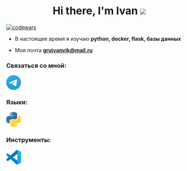 <h1 align="center">Hi there, I'm Ivan 
<img src="https://github.com/blackcater/blackcater/raw/main/images/Hi.gif" height="32"/></h1>

[![codewars](https://www.codewars.com/users/Ivan52/badges/large)](https://www.codewars.com/users/Ivan52)

- В настоящее время я изучаю **python, docker, flask, базы данных**

- Моя почта **gruivanvik@mail.ru**

### Связаться со мной:
<p align="left">
<a href="https://t.me/IvanGrubov" target="blank"><img align="center" src="https://raw.githubusercontent.com/IgV52/IgV52/main/icons/Telegram.svg" alt="Ivan Grubov" height="40" width="40" /></a>
</p>

### Языки:
<p align="left"> 
<a href="https://www.python.org" target="_blank" rel="noreferrer"> <img src="https://raw.githubusercontent.com/IgV52/IgV52/main/icons/python.svg" alt="python" width="40" height="40"/> </a> 
</p>

### Инструменты:
<p align="left">  
<a href="https://code.visualstudio.com/" target="_blank" rel="noreferrer"> <img src="https://raw.githubusercontent.com/IgV52/IgV52/main/icons/VS-code.svg" alt="git" width="40" height="40"/> </a> 
</p>

